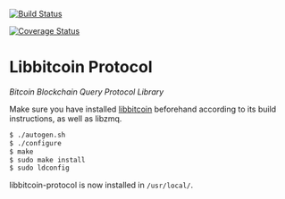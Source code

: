 [![Build Status](https://travis-ci.org/libbitcoin/libbitcoin-protocol.svg?branch=master)](https://travis-ci.org/libbitcoin/libbitcoin-protocol)

[![Coverage Status](https://coveralls.io/repos/libbitcoin/libbitcoin-protocol/badge.svg)](https://coveralls.io/r/libbitcoin/libbitcoin-protocol)

# Libbitcoin Protocol

*Bitcoin Blockchain Query Protocol Library*

Make sure you have installed [libbitcoin](https://github.com/libbitcoin/libbitcoin) beforehand according to its build instructions, as well as libzmq.

```sh
$ ./autogen.sh
$ ./configure
$ make
$ sudo make install
$ sudo ldconfig
```

libbitcoin-protocol is now installed in `/usr/local/`.
